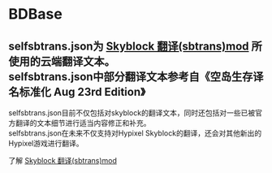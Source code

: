 # BDBase

selfsbtrans.json为 [Skyblock 翻译(sbtrans)mod](https://github.com/wysb233/sbtrans) 所使用的云端翻译文本。  
selfsbtrans.json中部分翻译文本参考自《空岛生存译名标准化 Aug 23rd Edition》
-
selfsbtrans.json目前不仅包括对skyblock的翻译文本，同时还包括对一些已被官方翻译的文本细节进行适当内容修正和补充。  
selfsbtrans.json在未来不仅支持对Hypixel Skyblock的翻译，还会对其他新出的Hypixel游戏进行翻译。  

了解 [Skyblock 翻译(sbtrans)mod](https://github.com/wysb233/sbtrans)
